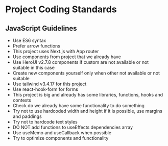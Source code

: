 # Project Coding Standards

## JavaScript Guidelines

- Use ES6 syntax
- Prefer arrow functions
- This project uses Next.js with App router
- Use components from project that we already have
- Use HeroUI v2.7.8 components if custom are not available or not suitable in this case
- Create new components yourself only when other not available or not suitable
- Use tailwind v3.4.17 for this project
- Use react-hook-form for forms
- This project is big and already has some libraries, functions, hooks and contexts
- Check do we already have some functionality to do something
- Try not to use hardcoded width and height if it is possible, use margins and paddings
- Try not to hardcode text styles
- DO NOT add functions to useEffects dependencies array
- Use useMemo and useCallback when possible
- Try to optimize components and functionality
